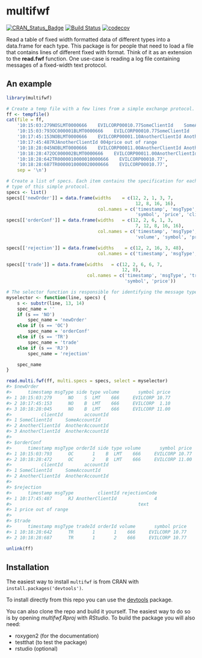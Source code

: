 <!-- README.md is generated from README.Rmd. Please edit that file -->
multifwf
========

[![CRAN\_Status\_Badge](http://www.r-pkg.org/badges/version/multifwf)](http://cran.r-project.org/package=multifwf) [![Build Status](https://travis-ci.org/prontog/multifwf.svg)](https://travis-ci.org/prontog/multifwf) [![codecov](https://codecov.io/gh/prontog/multifwf/branch/master/graphs/badge.svg)](https://codecov.io/gh/prontog/multifwf)

Read a table of fixed width formatted data of different types into a data.frame for each type. This package is for people that need to load a file that contains lines of different fixed with format. Think of it as an extension to the **read.fwf** function. One use-case is reading a log file containing messages of a fixed-width text protocol.

An example
----------

``` r
library(multifwf)

# Create a temp file with a few lines from a simple exchange protocol.
ff <- tempfile()
cat(file = ff, 
    '10:15:03:279NOSLMT0000666    EVILCORP00010.77SomeClientId    SomeAccountId   ',
    '10:15:03:793OC000001BLMT0000666    EVILCORP00010.77SomeClientId    SomeAccountId   ',
    '10:17:45:153NOBLMT0000666    EVILCORP00001.10AnotherClientId AnotherAccountId',
    '10:17:45:487RJAnotherClientId 004price out of range                              ',
    '10:18:28:045NOBLMT0000666    EVILCORP00011.00AnotherClientId AnotherAccountId',
    '10:18:28:472OC000002BLMT0000666    EVILCORP00011.00AnotherClientId AnotherAccountId',
    '10:18:28:642TR0000010000010000666    EVILCORP00010.77',
    '10:18:28:687TR0000010000020000666    EVILCORP00010.77', 
    sep = '\n')

# Create a list of specs. Each item contains the specification for each message
# type of this simple protocol.
specs <- list()
specs[['newOrder']] = data.frame(widths    = c(12, 2, 1, 3, 7, 
                                                12, 8, 16, 16), 
                                  col.names = c('timestamp', 'msgType', 'side', 'type', 'volume', 
                                                'symbol', 'price', 'clientId', 'accountId'))
specs[['orderConf']] = data.frame(widths   = c(12, 2, 6, 1, 3,
                                                7, 12, 8, 16, 16), 
                                  col.names = c('timestamp', 'msgType', 'orderId', 'side', 'type', 
                                                'volume', 'symbol', 'price', 'clientId', 'accountId'))

specs[['rejection']] = data.frame(widths    = c(12, 2, 16, 3, 48), 
                                  col.names = c('timestamp', 'msgType', 'clientId', 'rejectionCode', 'text'))

specs[['trade']] = data.frame(widths   = c(12, 2, 6, 6, 7,
                                           12, 8), 
                              col.names = c('timestamp', 'msgType', 'tradeId', 'orderId', 'volume', 
                                            'symbol', 'price'))

# The selector function is responsible for identifying the message type of a line.
myselector <- function(line, specs) {
    s <- substr(line, 13, 14)
    spec_name = ''
    if (s == 'NO')
        spec_name = 'newOrder'
    else if (s == 'OC')
        spec_name = 'orderConf'
    else if (s == 'TR')
        spec_name = 'trade'
    else if (s == 'RJ')
        spec_name = 'rejection'

    spec_name
}

read.multi.fwf(ff, multi.specs = specs, select = myselector)
#> $newOrder
#>      timestamp msgType side type volume       symbol price
#> 1 10:15:03:279      NO    S  LMT    666     EVILCORP 10.77
#> 2 10:17:45:153      NO    B  LMT    666     EVILCORP  1.10
#> 3 10:18:28:045      NO    B  LMT    666     EVILCORP 11.00
#>           clientId        accountId
#> 1 SomeClientId     SomeAccountId   
#> 2 AnotherClientId  AnotherAccountId
#> 3 AnotherClientId  AnotherAccountId
#> 
#> $orderConf
#>      timestamp msgType orderId side type volume       symbol price
#> 1 10:15:03:793      OC       1    B  LMT    666     EVILCORP 10.77
#> 2 10:18:28:472      OC       2    B  LMT    666     EVILCORP 11.00
#>           clientId        accountId
#> 1 SomeClientId     SomeAccountId   
#> 2 AnotherClientId  AnotherAccountId
#> 
#> $rejection
#>      timestamp msgType         clientId rejectionCode
#> 1 10:17:45:487      RJ AnotherClientId              4
#>                                               text
#> 1 price out of range                              
#> 
#> $trade
#>      timestamp msgType tradeId orderId volume       symbol price
#> 1 10:18:28:642      TR       1       1    666     EVILCORP 10.77
#> 2 10:18:28:687      TR       1       2    666     EVILCORP 10.77

unlink(ff)
```

Installation
------------

The easiest way to install `multifwf` is from CRAN with `install.packages('devtools')`.

To install directly from this repo you can use the [devtools](https://github.com/hadley/devtools) package.

You can also clone the repo and build it yourself. The easiest way to do so is by opening *multifwf.Rproj* with *RStudio*. To build the package you will also need:

-   roxygen2 (for the documentation)
-   testthat (to test the package)
-   rstudio (optional)
